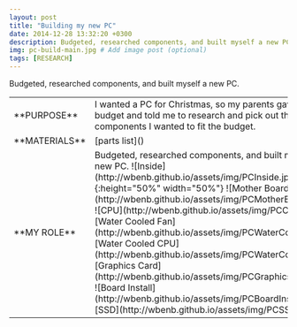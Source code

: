 ```yaml
---
layout: post
title: "Building my new PC"
date: 2014-12-28 13:32:20 +0300
description: Budgeted, researched components, and built myself a new PC.  # Add post description (optional)
img: pc-build-main.jpg # Add image post (optional)
tags: [RESEARCH]
---
```


Budgeted, researched components, and built myself a new PC.
<table>
<colgroup>
<col width="20%" />
<col width="80%" />
</colgroup>
<tbody>
<tr>
<td markdown="span">**PURPOSE**</td>
<td markdown="span">I wanted a PC for  Christmas, so my parents gave me a budget and told me to research and pick out the components I wanted to fit the budget.
</td>
</tr>
<tr>
<td markdown="span">**MATERIALS**</td>
<td markdown="span">[parts list]() 
</td>
</tr>
<tr>
<td markdown="span">**MY ROLE**</td>
<td markdown="span">Budgeted, researched components, and built myself a new PC. 
![Inside](http://wbenb.github.io/assets/img/PCInside.jpg){:height="50%" width="50%"}
![Mother Board](http://wbenb.github.io/assets/img/PCMotherBoard.jpg)
![CPU](http://wbenb.github.io/assets/img/PCCPU.jpg)
![Water Cooled Fan](http://wbenb.github.io/assets/img/PCWaterCool1.jpg)
![Water Cooled CPU](http://wbenb.github.io/assets/img/PCWaterCool2.jpg)
![Graphics Card](http://wbenb.github.io/assets/img/PCGraphicsCard.jpg)
![Board Install](http://wbenb.github.io/assets/img/PCBoardInstall.jpg)
![SSD](http://wbenb.github.io/assets/img/PCSSD.jpg)
</td>
</tr>
</tbody>
</table>